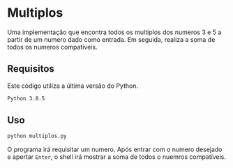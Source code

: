 # Multiplos

Uma implementação que encontra todos os multiplos dos numeros 3 e 5 a partir de um numero dado como entrada.
Em seguida, realiza a soma de todos os numeros compatíveis. 

## Requisitos 

Este código utiliza a última versão do Python.
```bash
Python 3.8.5
```

## Uso

```bash
python multiplos.py
```
O programa irá requisitar um numero. 
Após entrar com o numero desejado e apertar `Enter`, o shell irá mostrar a soma de todos o nuemros compatíveis.

